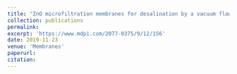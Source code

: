 ```yaml
---
title: "ZnO microfiltration membranes for desalination by a vacuum flow-through evaporation method"
collection: publications
permalink:
excerpt: 'https://www.mdpi.com/2077-0375/9/12/156'
date: 2019-11-23
venue: 'Membranes'
paperurl:
citation:
---
```



